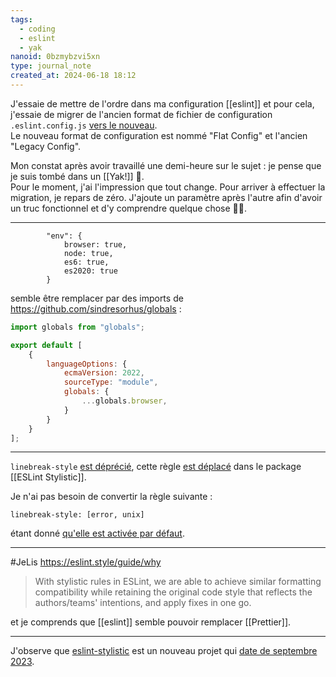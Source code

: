 ```yaml
---
tags:
  - coding
  - eslint
  - yak
nanoid: 0bzmybzvi5xn
type: journal_note
created_at: 2024-06-18 18:12
---
```

J'essaie de mettre de l'ordre dans ma configuration [[eslint]] et pour cela, j'essaie de migrer de l'ancien format de fichier de configuration `.eslint.config.js` [vers le nouveau](https://eslint.org/docs/v8.x/use/configure/configuration-files-new).  
Le nouveau format de configuration est nommé "Flat Config" et l'ancien "Legacy Config".

Mon constat après avoir travaillé une demi-heure sur le sujet : je pense que je suis tombé dans un [[Yak!]] 🤣.  
Pour le moment, j'ai l'impression que tout change. Pour arriver à effectuer la migration, je repars de zéro. J'ajoute un paramètre après l'autre afin d'avoir un truc fonctionnel et d'y comprendre quelque chose 🤷‍♂️.

---

```
        "env": {
            browser: true,
            node: true,
            es6: true,
            es2020: true
        }
```

semble être remplacer par des imports de https://github.com/sindresorhus/globals :

```js
import globals from "globals";

export default [
    {
        languageOptions: {
            ecmaVersion: 2022,
            sourceType: "module",
            globals: {
                ...globals.browser,
            }
        }
    }
];
```

---

`linebreak-style` [est déprécié](https://eslint.org/docs/latest/rules/linebreak-style#rule-details), cette règle [est déplacé](arrow-parens) dans le package [[ESLint Stylistic]].

Je n'ai pas besoin de convertir la règle suivante :

```
linebreak-style: [error, unix]
```

étant donné [qu'elle est activée par défaut](https://eslint.style/rules/default/linebreak-style).

---

#JeLis https://eslint.style/guide/why 

> With stylistic rules in ESLint, we are able to achieve similar formatting compatibility while retaining the original code style that reflects the authors/teams' intentions, and apply fixes in one go.

et je comprends que [[eslint]] semble pouvoir remplacer [[Prettier]].

---

J'observe que [eslint-stylistic](https://github.com/eslint-stylistic/eslint-stylistic/) est un nouveau projet qui [date de septembre 2023](https://github.com/eslint-stylistic/eslint-stylistic/graphs/contributors).

